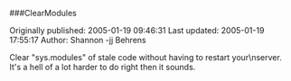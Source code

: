 ###ClearModules

Originally published: 2005-01-19 09:46:31
Last updated: 2005-01-19 17:55:17
Author: Shannon -jj Behrens

Clear "sys.modules" of stale code without having to restart your\nserver.  It's a hell of a lot harder to do right then it sounds.